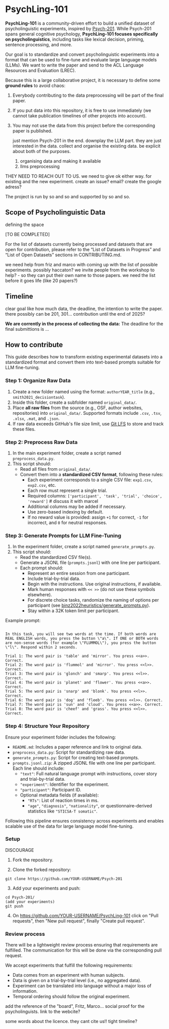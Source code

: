 # PsychLing-101

**PsychLing-101** is a community-driven effort to build a unified dataset of psycholinguistic experiments, inspired by [Psych-201](https://github.com/marcelbinz/Psych-201). While Psych-201 spans general cognitive psychology, **PsychLing-101 focuses specifically on psycholinguistics**, including tasks like lexical decision, priming, sentence processing, and more. 

Our goal is to standardize and convert psycholinguistic experiments into a format that can be used to fine-tune and evaluate large language models (LLMs). We want to write the paper and send to the ACL Language Resources and Evaluation (LREC). 

Because this is a large collaborative project, it is necessary to define some **ground rules** to avoid chaos:

1. Everybody contributing to the data preprocessing will be part of the final paper.
2. If you put data into this repository, it is free to use immediately (we cannot take publication timelines of other projects into account).
3. You may not use the data from this project before the corresponding paper is published.

   just mention Psych-201 in the end.
   downplay the LLM part. they are just interested in the data. collect and organise the existing data.
   be explicit about both of the purposes.
   1. organising data and making it available
   2. llms preprocessing
  
THEY NEED TO REACH OUT TO US. 
we need to give ok either way. for existing and the new experiment. 
create an issue? email? create the google adress? 


The project is run by so and so and supported by so and so. 

## Scope of Psycholinguistic Data

defining the space 

[TO BE COMPLETED] 

For the list of datasets currently being processed and datasets that are open for contribution, please refer to the “List of Datasets in Progress” and “List of Open Datasets” sections in CONTRIBUTING.md.

we need help from friz and marco with coming up with the list of possible experiments. possibly haccaton? we invite people from the workshop to help? - so they can put their own name to those papers. 
we need the list before it goes life (like 20 papers?) 

## Timeline 

clear goal like how much data, the deadline, the intention to write the paper. 
there possibly can be 201, 301... 
contribution until the end of 2025?

**We are corrently in the process of collecting the data:** The deadline for the final submittions is ... 

## How to contribute

This guide describes how to transform existing experimental datasets into a standardized format and convert them into text-based prompts suitable for LLM fine-tuning.


### Step 1: Organize Raw Data

1. Create a new folder named using the format: `authorYEAR_title` (e.g., `smith2021_decisiontask`).
2. Inside this folder, create a subfolder named `original_data/`.
3. Place **all raw files** from the source (e.g., OSF, author websites, repositories) into `original_data/`. Supported formats include `.csv`, `.tsv`, `.xlsx`, `.mat`, and `.json`.
4. If raw data exceeds GitHub's file size limit, use [Git LFS](https://git-lfs.com/) to store and track these files.


### Step 2: Preprocess Raw Data

1. In the main experiment folder, create a script named `preprocess_data.py`.
2. This script should:
   - Read all files from `original_data/`.
   - Convert them into a **standardized CSV format**, following these rules:
     - Each experiment corresponds to a single CSV file: `exp1.csv`, `exp2.csv`, etc.
     - Each row must represent a single trial.
     - Required columns: `['participant', 'task', 'trial', 'choice', 'reward']` # discuss it with marcel 
     - Additional columns may be added if necessary.
     - Use zero-based indexing by default.
     - If no reward value is provided: assign `+1` for correct, `-1` for incorrect, and `0` for neutral responses.


### Step 3: Generate Prompts for LLM Fine-Tuning

1. In the experiment folder, create a script named `generate_prompts.py`.
2. This script should:
   - Read the standardized CSV file(s).
   - Generate a JSONL file (`prompts.jsonl`) with one line per participant.
   - Each prompt should:
     - Represent an entire session from one participant.
     - Include trial-by-trial data.
     - Begin with the instructions. Use original instructions, if available.
     - Mark human responses with `<< >>` (do not use these symbols elsewhere).
     - For discrete choice tasks, randomize the naming of options per participant (see [binz2022heuristics/generate_prompts.py](https://github.com/marcelbinz/Psych-201/tree/main/binz2022heuristics/generate_prompts.py)).
     - Stay within a 32K token limit per participant.

Example prompt:

~~~

In this task, you will see two words at the time. If both words are REAL ENGLISH words, you press the button \"a\". If ONE or BOTH words are non-sense words (for example \"FLUMMOL\"), you press the button \"l\". Respond within 2 seconds.

Trial 1: The word pair is 'table' and 'mirror'. You press <<a>>. Correct.
Trial 2: The word pair is 'flummol' and 'mirror'. You press <<l>>. Correct.
Trial 3: The word pair is 'glonch' and 'smarp'. You press <<l>>. Correct.
Trial 4: The word pair is 'planet' and 'flower'. You press <<a>>. Correct.
Trial 5: The word pair is 'snarp' and 'blonk'. You press <<l>>. Correct.
Trial 6: The word pair is 'dog' and 'fleeb'. You press <<l>>. Correct.
Trial 7: The word pair is 'sun' and 'cloud'. You press <<a>>. Correct.
Trial 8: The word pair is 'cheef' and 'grass'. You press <<l>>. Correct.

~~~

### Step 4: Structure Your Repository

Ensure your experiment folder includes the following:

- `README.md`: Includes a paper reference and link to original data. 
- `preprocess_data.py`: Script for standardizing raw data.
- `generate_prompts.py`: Script for creating text-based prompts.
- `prompts.jsonl.zip`: A zipped JSONL file with one line per participant. Each line should include:
  - `"text"`: Full natural language prompt with instructions, cover story and trial-by-trial data.
  - `"experiment"`: Identifier for the experiment.
  - `"participant"`: Participant ID.
  - Optional metadata fields (if available):
    - `"RTs"`: List of reaction times in ms.
    - `"age"`, `"diagnosis"`, `"nationality"`, or questionnaire-derived statistics like `"STICSA-T somatic"`.


Following this pipeline ensures consistency across experiments and enables scalable use of the data for large language model fine-tuning.




### Setup

DISCOURAGE 

1. Fork the repository.
   
3. Clone the forked repository:
~~~
git clone https://github.com/YOUR-USERNAME/Psych-201
~~~

3. Add your experiments and push:

~~~
cd Psych-201/
(add your experiments)
git push
~~~

4. On https://github.com/YOUR-USERNAME/PsychLing-101 click on "Pull requests", then "New pull request", finally "Create pull request".


### Review process

There will be a lightweight review process ensuring that requirements are fulfilled. The communication for this will be done via the corresponding pull request.

We accept experiments that fulfill the following requirements:

* Data comes from an experiment with human subjects.
* Data is given on a trial-by-trial level (i.e., no aggregated data).
* Experiment can be translated into language without a major loss of information.
* Temporal ordering should follow the original experiment.



add the reference of the "board", Fritz, Marco... social proof for the psycholinguists. link to the webcite? 

some words about the licence. they cant cite us!! tight timeline? 
